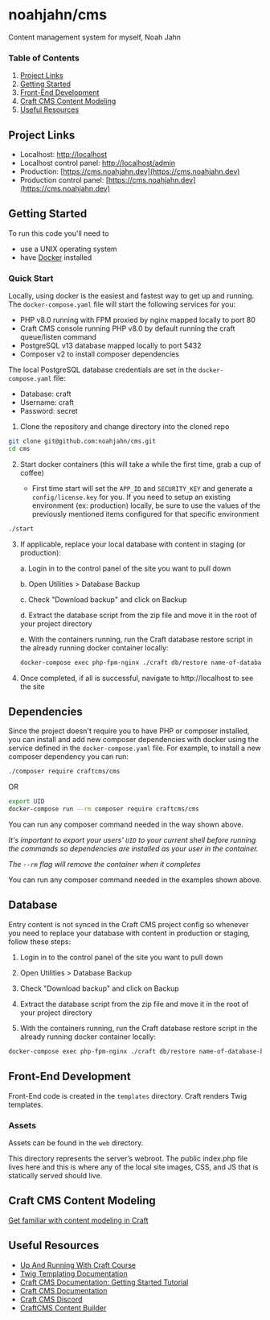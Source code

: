 # noahjahn/cms
    
Content management system for myself, Noah Jahn


### Table of Contents

1. [Project Links](#project-links)
2. [Getting Started](#getting-started)
3. [Front-End Development](#front-end-development)
4. [Craft CMS Content Modeling](#craft-cms-content-modeling)
5. [Useful Resources](#useful-resources)


## Project Links

* Localhost: [http://localhost](http://localhost)
* Localhost control panel: [http://localhost/admin](http://localhost/admin)
* Production: [https://cms.noahjahn.dev](https://cms.noahjahn.dev)
* Production control panel: [https://cms.noahjahn.dev](https://cms.noahjahn.dev)


## Getting Started

To run this code you'll need to 
* use a UNIX operating system
* have [Docker](https://www.docker.com/) installed


### Quick Start

Locally, using docker is the easiest and fastest way to get up and running. The `docker-compose.yaml` file will start the following services for you:  
*  PHP v8.0 running with FPM proxied by nginx mapped locally to port 80
*  Craft CMS console running PHP v8.0 by default running the craft queue/listen command
*  PostgreSQL v13 database mapped locally to port 5432
*  Composer v2 to install composer dependencies

The local PostgreSQL database credentials are set in the `docker-compose.yaml` file:  
*  Database: craft
*  Username: craft
*  Password: secret

1. Clone the repository and change directory into the cloned repo

```bash
git clone git@github.com:noahjahn/cms.git
cd cms
```


2. Start docker containers (this will take a while the first time, grab a cup of coffee)

    - First time start will set the `APP_ID` and `SECURITY_KEY` and generate a `config/license.key` for you. If you need to setup an existing environment (ex: production) locally, be sure to use the values of the previously mentioned items configured for that specific environment

```bash
./start
```


3. If applicable, replace your local database with content in staging (or production):

    a. Login in to the control panel of the site you want to pull down

    b. Open Utilities > Database Backup

    c. Check "Download backup" and click on Backup

    d. Extract the database script from the zip file and move it in the root of your project directory

    e. With the containers running, run the Craft database restore script in the already running docker container locally:

    ```bash
    docker-compose exec php-fpm-nginx ./craft db/restore name-of-database-backup.sql
    ```


4. Once completed, if all is successful, navigate to http://localhost to see the site


## Dependencies

Since the project doesn't require you to have PHP or composer installed, you can install and add new composer dependencies with docker using the service defined in the `docker-compose.yaml` file. For example, to install a new composer dependency you can run:

```bash
./composer require craftcms/cms
```

OR

```bash
export UID
docker-compose run --rm composer require craftcms/cms
```

You can run any composer command needed in the way shown above.

*It's important to export your users' `UID` to your current shell before running the commands so dependencies are installed as your user in the container.*

*The `--rm` flag will remove the container when it completes*

You can run any composer command needed in the examples shown above.


## Database

Entry content is not synced in the Craft CMS project config so whenever you need to replace your database with content in production or staging, follow these steps:

1. Login in to the control panel of the site you want to pull down

2. Open Utilities > Database Backup

3. Check "Download backup" and click on Backup

4. Extract the database script from the zip file and move it in the root of your project directory

5. With the containers running, run the Craft database restore script in the already running docker container locally:

```bash
docker-compose exec php-fpm-nginx ./craft db/restore name-of-database-backup.sql
```


## Front-End Development

Front-End code is created in the `templates` directory. Craft renders Twig templates.


### Assets

Assets can be found in the `web` directory.

This directory represents the server’s webroot. The public index.php file lives here and this is where any of the local site images, CSS, and JS that is statically served should live.

## Craft CMS Content Modeling

[Get familiar with content modeling in Craft](https://craftcms.com/docs/getting-started-tutorial/configure/modeling.html#get-familiar-with-content-modeling-in-craft)

## Useful Resources
* [Up And Running With Craft Course](https://craftquest.io/courses/craft-cms-3-tutorials)
* [Twig Templating Documentation](https://twig.symfony.com/doc/3.x/)
* [Craft CMS Documentation: Getting Started Tutorial](https://craftcms.com/docs/getting-started-tutorial/)
* [Craft CMS Documentation](https://craftcms.com/docs/3.x/)
* [Craft CMS Discord](https://craftcms.com/blog/discord)
* [CraftCMS Content Builder](https://medium.com/@atchukura/craftcms-content-builder-where-wordpress-finally-came-to-die-add38d6e1e2b)

